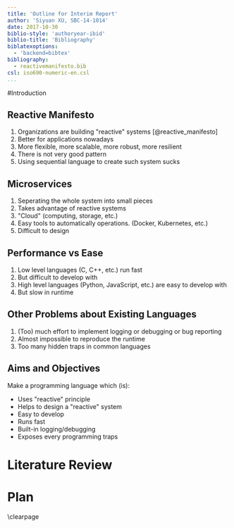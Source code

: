 ```yaml
---
title: 'Outline for Interim Report'
author: 'Siyuan XU, SBC-14-1014'
date: 2017-10-30
biblio-style: 'authoryear-ibid'
biblio-title: 'Bibliography'
biblatexoptions:
  - 'backend=bibtex'
bibliography:
  - reactivemanifesto.bib
csl: iso690-numeric-en.csl
...
```


#Introduction

## Reactive Manifesto

1. Organizations are building "reactive" systems [@reactive_manifesto]
2. Better for applications nowadays
3. More flexible, more scalable, more robust, more resilient
4. There is not very good pattern
5. Using sequential language to create such system sucks

## Microservices

1. Seperating the whole system into small pieces
2. Takes advantage of reactive systems
3. "Cloud" (computing, storage, etc.)
4. Easy tools to automatically operations. (Docker, Kubernetes, etc.)
5. Difficult to design

## Performance vs Ease

1. Low level languages (C, C++, etc.) run fast
2. But difficult to develop with
3. High level languages (Python, JavaScript, etc.) are easy to develop with
4. But slow in runtime

## Other Problems about Existing Languages

1. (Too) much effort to implement logging or debugging or bug reporting
2. Almost impossible to reproduce the runtime
3. Too many hidden traps in common languages

## Aims and Objectives

Make a programming language which (is):

* Uses "reactive" principle
* Helps to design a "reactive" system
* Easy to develop
* Runs fast
* Built-in logging/debugging
* Exposes every programming traps

# Literature Review

# Plan

\clearpage
